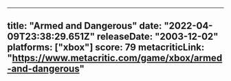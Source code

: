 
---
title: "Armed and Dangerous"
date: "2022-04-09T23:38:29.651Z"
releaseDate: "2003-12-02"
platforms: ["xbox"]
score: 79
metacriticLink: "https://www.metacritic.com/game/xbox/armed-and-dangerous"
---
